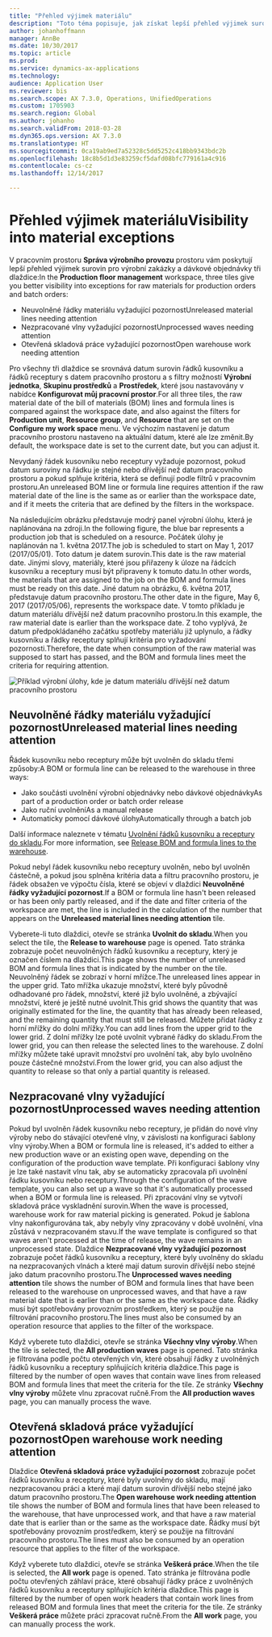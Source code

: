 ```yaml
---
title: "Přehled výjimek materiálu"
description: "Toto téma popisuje, jak získat lepší přehled výjimek surovin pro výrobní zakázky a dávkové objednávky."
author: johanhoffmann
manager: AnnBe
ms.date: 10/30/2017
ms.topic: article
ms.prod: 
ms.service: dynamics-ax-applications
ms.technology: 
audience: Application User
ms.reviewer: bis
ms.search.scope: AX 7.3.0, Operations, UnifiedOperations
ms.custom: 1705903
ms.search.region: Global
ms.author: johanho
ms.search.validFrom: 2018-03-28
ms.dyn365.ops.version: AX 7.3.0
ms.translationtype: HT
ms.sourcegitcommit: 0ca19ab9ed7a52328c5dd5252c418bb9343bdc2b
ms.openlocfilehash: 18c8b5d1d3e83259cf5dafd08bfc779161a4c916
ms.contentlocale: cs-cz
ms.lasthandoff: 12/14/2017

---
```

# <a name="visibility-into-material-exceptions"></a><span data-ttu-id="b2a31-103">Přehled výjimek materiálu</span><span class="sxs-lookup"><span data-stu-id="b2a31-103">Visibility into material exceptions</span></span>

<span data-ttu-id="b2a31-104">V pracovním prostoru **Správa výrobního provozu** prostoru vám poskytují lepší přehled výjimek surovin pro výrobní zakázky a dávkové objednávky tři dlaždice:</span><span class="sxs-lookup"><span data-stu-id="b2a31-104">In the **Production floor management** workspace, three tiles give you better visibility into exceptions for raw materials for production orders and batch orders:</span></span>

- <span data-ttu-id="b2a31-105">Neuvolněné řádky materiálu vyžadující pozornost</span><span class="sxs-lookup"><span data-stu-id="b2a31-105">Unreleased material lines needing attention</span></span>
- <span data-ttu-id="b2a31-106">Nezpracované vlny vyžadující pozornost</span><span class="sxs-lookup"><span data-stu-id="b2a31-106">Unprocessed waves needing attention</span></span>
- <span data-ttu-id="b2a31-107">Otevřená skladová práce vyžadující pozornost</span><span class="sxs-lookup"><span data-stu-id="b2a31-107">Open warehouse work needing attention</span></span>

<span data-ttu-id="b2a31-108">Pro všechny tři dlaždice se srovnává datum surovin řádků kusovníku a řádků receptury s datem pracovního prostoru a s filtry možností **Výrobní jednotka**, **Skupinu prostředků** a **Prostředek**, které jsou nastavovány v nabídce **Konfigurovat můj pracovní prostor**.</span><span class="sxs-lookup"><span data-stu-id="b2a31-108">For all three tiles, the raw material date of the bill of materials (BOM) lines and formula lines is compared against the workspace date, and also against the filters for **Production unit**, **Resource group**, and **Resource** that are set on the **Configure my work space** menu.</span></span> <span data-ttu-id="b2a31-109">Ve výchozím nastavení je datum pracovního prostoru nastaveno na aktuální datum, které ale lze změnit.</span><span class="sxs-lookup"><span data-stu-id="b2a31-109">By default, the workspace date is set to the current date, but you can adjust it.</span></span>

<span data-ttu-id="b2a31-110">Nevydaný řádek kusovníku nebo receptury vyžaduje pozornost, pokud datum suroviny na řádku je stejné nebo dřívější než datum pracovního prostoru a pokud splňuje kritéria, která se definují podle filtrů v pracovním prostoru.</span><span class="sxs-lookup"><span data-stu-id="b2a31-110">An unreleased BOM line or formula line requires attention if the raw material date of the line is the same as or earlier than the workspace date, and if it meets the criteria that are defined by the filters in the workspace.</span></span>

<span data-ttu-id="b2a31-111">Na následujícím obrázku představuje modrý panel výrobní úlohu, která je naplánována na zdroji.</span><span class="sxs-lookup"><span data-stu-id="b2a31-111">In the following figure, the blue bar represents a production job that is scheduled on a resource.</span></span> <span data-ttu-id="b2a31-112">Počátek úlohy je naplánován na 1. května 2017.</span><span class="sxs-lookup"><span data-stu-id="b2a31-112">The job is scheduled to start on May 1, 2017 (2017/05/01).</span></span> <span data-ttu-id="b2a31-113">Toto datum je datem surovin.</span><span class="sxs-lookup"><span data-stu-id="b2a31-113">This date is the raw material date.</span></span> <span data-ttu-id="b2a31-114">Jinými slovy, materiály, které jsou přiřazeny k úloze na řádcích kusovníku a receptury musí být připraveny k tomuto datu.</span><span class="sxs-lookup"><span data-stu-id="b2a31-114">In other words, the materials that are assigned to the job on the BOM and formula lines must be ready on this date.</span></span> <span data-ttu-id="b2a31-115">Jiné datum na obrázku, 6. května 2017, představuje datum pracovního prostoru.</span><span class="sxs-lookup"><span data-stu-id="b2a31-115">The other date in the figure, May 6, 2017 (2017/05/06), represents the workspace date.</span></span> <span data-ttu-id="b2a31-116">V tomto příkladu je datum materiálu dřívější než datum pracovního prostoru.</span><span class="sxs-lookup"><span data-stu-id="b2a31-116">In this example, the raw material date is earlier than the workspace date.</span></span> <span data-ttu-id="b2a31-117">Z toho vyplývá, že datum předpokládaného začátku spotřeby materiálu již uplynulo, a řádky kusovníku a řádky receptury splňují kritéria pro vyžadování pozornosti.</span><span class="sxs-lookup"><span data-stu-id="b2a31-117">Therefore, the date when consumption of the raw material was supposed to start has passed, and the BOM and formula lines meet the criteria for requiring attention.</span></span>

![Příklad výrobní úlohy, kde je datum materiálu dřívější než datum pracovního prostoru](./media/improved-visibility.png)

## <a name="unreleased-material-lines-needing-attention"></a><span data-ttu-id="b2a31-119">Neuvolněné řádky materiálu vyžadující pozornost</span><span class="sxs-lookup"><span data-stu-id="b2a31-119">Unreleased material lines needing attention</span></span>

<span data-ttu-id="b2a31-120">Řádek kusovníku nebo receptury může být uvolněn do skladu třemi způsoby:</span><span class="sxs-lookup"><span data-stu-id="b2a31-120">A BOM or formula line can be released to the warehouse in three ways:</span></span>

- <span data-ttu-id="b2a31-121">Jako součásti uvolnění výrobní objednávky nebo dávkové objednávky</span><span class="sxs-lookup"><span data-stu-id="b2a31-121">As part of a production order or batch order release</span></span>
- <span data-ttu-id="b2a31-122">Jako ruční uvolnění</span><span class="sxs-lookup"><span data-stu-id="b2a31-122">As a manual release</span></span>
- <span data-ttu-id="b2a31-123">Automaticky pomocí dávkové úlohy</span><span class="sxs-lookup"><span data-stu-id="b2a31-123">Automatically through a batch job</span></span>

<span data-ttu-id="b2a31-124">Další informace naleznete v tématu [Uvolnění řádků kusovníku a receptury do skladu](releasing-bom-and-formula-lines-to-warehouse.md).</span><span class="sxs-lookup"><span data-stu-id="b2a31-124">For more information, see [Release BOM and formula lines to the warehouse](releasing-bom-and-formula-lines-to-warehouse.md).</span></span> 

<span data-ttu-id="b2a31-125">Pokud nebyl řádek kusovníku nebo receptury uvolněn, nebo byl uvolněn částečně, a pokud jsou splněna kritéria data a filtru pracovního prostoru, je řádek obsažen ve výpočtu čísla, které se objeví v dlaždici **Neuvolněné řádky vyžadující pozornost**.</span><span class="sxs-lookup"><span data-stu-id="b2a31-125">If a BOM or formula line hasn't been released or has been only partly released, and if the date and filter criteria of the workspace are met, the line is included in the calculation of the number that appears on the **Unreleased material lines needing attention** tile.</span></span>

<span data-ttu-id="b2a31-126">Vyberete-li tuto dlaždici, otevře se stránka **Uvolnit do skladu**.</span><span class="sxs-lookup"><span data-stu-id="b2a31-126">When you select the tile, the **Release to warehouse** page is opened.</span></span> <span data-ttu-id="b2a31-127">Tato stránka zobrazuje počet neuvolněných řádků kusovníku a receptury, který je označen číslem na dlaždici.</span><span class="sxs-lookup"><span data-stu-id="b2a31-127">This page shows the number of unreleased BOM and formula lines that is indicated by the number on the tile.</span></span> <span data-ttu-id="b2a31-128">Neuvolněný řádek se zobrazí v horní mřížce.</span><span class="sxs-lookup"><span data-stu-id="b2a31-128">The unreleased lines appear in the upper grid.</span></span> <span data-ttu-id="b2a31-129">Tato mřížka ukazuje množství, které byly původně odhadované pro řádek, množství, které již bylo uvolněné, a zbývající množství, které je ještě nutné uvolnit.</span><span class="sxs-lookup"><span data-stu-id="b2a31-129">This grid shows the quantity that was originally estimated for the line, the quantity that has already been released, and the remaining quantity that must still be released.</span></span> <span data-ttu-id="b2a31-130">Můžete přidat řádky z horní mřížky do dolní mřížky.</span><span class="sxs-lookup"><span data-stu-id="b2a31-130">You can add lines from the upper grid to the lower grid.</span></span> <span data-ttu-id="b2a31-131">Z dolní mřížky lze poté uvolnit vybrané řádky do skladu.</span><span class="sxs-lookup"><span data-stu-id="b2a31-131">From the lower grid, you can then release the selected lines to the warehouse.</span></span> <span data-ttu-id="b2a31-132">Z dolní mřížky můžete také upravit množství pro uvolnění tak, aby bylo uvolněno pouze částečné množství.</span><span class="sxs-lookup"><span data-stu-id="b2a31-132">From the lower grid, you can also adjust the quantity to release so that only a partial quantity is released.</span></span>

## <a name="unprocessed-waves-needing-attention"></a><span data-ttu-id="b2a31-133">Nezpracované vlny vyžadující pozornost</span><span class="sxs-lookup"><span data-stu-id="b2a31-133">Unprocessed waves needing attention</span></span>

<span data-ttu-id="b2a31-134">Pokud byl uvolněn řádek kusovníku nebo receptury, je přidán do nové vlny výroby nebo do stávající otevřené vlny, v závislosti na konfiguraci šablony vlny výroby.</span><span class="sxs-lookup"><span data-stu-id="b2a31-134">When a BOM or formula line is released, it's added to either a new production wave or an existing open wave, depending on the configuration of the production wave template.</span></span> <span data-ttu-id="b2a31-135">Při konfiguraci šablony vlny je lze také nastavit vlnu tak, aby se automaticky zpracovala při uvolnění řádku kusovníku nebo receptury.</span><span class="sxs-lookup"><span data-stu-id="b2a31-135">Through the configuration of the wave template, you can also set up a wave so that it's automatically processed when a BOM or formula line is released.</span></span> <span data-ttu-id="b2a31-136">Při zpracování vlny se vytvoří skladová práce vyskladnění surovin.</span><span class="sxs-lookup"><span data-stu-id="b2a31-136">When the wave is processed, warehouse work for raw material picking is generated.</span></span> <span data-ttu-id="b2a31-137">Pokud je šablona vlny nakonfigurována tak, aby nebyly vlny zpracovány v době uvolnění, vlna zůstává v nezpracovaném stavu.</span><span class="sxs-lookup"><span data-stu-id="b2a31-137">If the wave template is configured so that waves aren't processed at the time of release, the wave remains in an unprocessed state.</span></span> <span data-ttu-id="b2a31-138">Dlaždice **Nezpracované vlny vyžadující pozornost** zobrazuje počet řádků kusovníku a receptury, které byly uvolněny do skladu na nezpracovaných vlnách a které mají datum surovin dřívější nebo stejné jako datum pracovního prostoru.</span><span class="sxs-lookup"><span data-stu-id="b2a31-138">The **Unprocessed waves needing attention** tile shows the number of BOM and formula lines that have been released to the warehouse on unprocessed waves, and that have a raw material date that is earlier than or the same as the workspace date.</span></span> <span data-ttu-id="b2a31-139">Řádky musí být spotřebovány provozním prostředkem, který se použije na filtrování pracovního prostoru.</span><span class="sxs-lookup"><span data-stu-id="b2a31-139">The lines must also be consumed by an operation resource that applies to the filter of the workspace.</span></span>

<span data-ttu-id="b2a31-140">Když vyberete tuto dlaždici, otevře se stránka **Všechny vlny výroby**.</span><span class="sxs-lookup"><span data-stu-id="b2a31-140">When the tile is selected, the **All production waves** page is opened.</span></span> <span data-ttu-id="b2a31-141">Tato stránka je filtrována podle počtu otevřených vln, které obsahují řádky z uvolněných řádků kusovníku a receptury splňujících kritéria dlaždice.</span><span class="sxs-lookup"><span data-stu-id="b2a31-141">This page is filtered by the number of open waves that contain wave lines from released BOM and formula lines that meet the criteria for the tile.</span></span> <span data-ttu-id="b2a31-142">Ze stránky **Všechny vlny výroby** můžete vlnu zpracovat ručně.</span><span class="sxs-lookup"><span data-stu-id="b2a31-142">From the **All production waves** page, you can manually process the wave.</span></span>

## <a name="open-warehouse-work-needing-attention"></a><span data-ttu-id="b2a31-143">Otevřená skladová práce vyžadující pozornost</span><span class="sxs-lookup"><span data-stu-id="b2a31-143">Open warehouse work needing attention</span></span>

<span data-ttu-id="b2a31-144">Dlaždice **Otevřená skladová práce vyžadující pozornost** zobrazuje počet řádků kusovníku a receptury, které byly uvolněny do skladu, mají nezpracovanou práci a které mají datum surovin dřívější nebo stejné jako datum pracovního prostoru.</span><span class="sxs-lookup"><span data-stu-id="b2a31-144">The **Open warehouse work needing attention** tile shows the number of BOM and formula lines that have been released to the warehouse, that have unprocessed work, and that have a raw material date that is earlier than or the same as the workspace date.</span></span> <span data-ttu-id="b2a31-145">Řádky musí být spotřebovány provozním prostředkem, který se použije na filtrování pracovního prostoru.</span><span class="sxs-lookup"><span data-stu-id="b2a31-145">The lines must also be consumed by an operation resource that applies to the filter of the workspace.</span></span>

<span data-ttu-id="b2a31-146">Když vyberete tuto dlaždici, otevře se stránka **Veškerá práce**.</span><span class="sxs-lookup"><span data-stu-id="b2a31-146">When the tile is selected, the **All work** page is opened.</span></span> <span data-ttu-id="b2a31-147">Tato stránka je filtrována podle počtu otevřených záhlaví práce, které obsahují řádky práce z uvolněných řádků kusovníku a receptury splňujících kritéria dlaždice.</span><span class="sxs-lookup"><span data-stu-id="b2a31-147">This page is filtered by the number of open work headers that contain work lines from released BOM and formula lines that meet the criteria for the tile.</span></span> <span data-ttu-id="b2a31-148">Ze stránky **Veškerá práce** můžete práci zpracovat ručně.</span><span class="sxs-lookup"><span data-stu-id="b2a31-148">From the **All work** page, you can manually process the work.</span></span>

